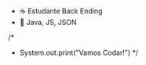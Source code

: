 - ☕ Estudante Back Ending
- 🧠 Java, JS, JSON
  
/*
- System.out.print("Vamos Codar!")
*/

<!---
Luke-Back/Luke-Back is a ✨ special ✨ repository because its `README.md` (this file) appears on your GitHub profile.
You can click the Preview link to take a look at your changes.
--->
